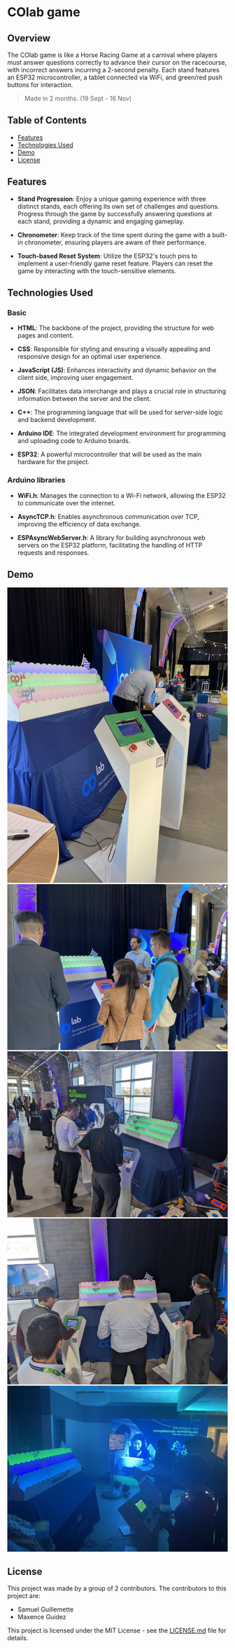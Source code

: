 # COlab game

## Overview
The COlab game is like a Horse Racing Game at a carnival where players must answer questions correctly to advance their cursor on the racecourse, with incorrect answers incurring a 2-second penalty. Each stand features an ESP32 microcontroller, a tablet connected via WiFi, and green/red push buttons for interaction.
> Made in 2 months. (19 Sept - 16 Nov)

## Table of Contents
- [Features](#features)
- [Technologies Used](#technologies-used)
- [Demo](#demo)
- [License](#license)

## Features

- **Stand Progression**: Enjoy a unique gaming experience with three distinct stands, each offering its own set of challenges and questions. Progress through the game by successfully answering questions at each stand, providing a dynamic and engaging gameplay.

- **Chronometer**: Keep track of the time spent during the game with a built-in chronometer, ensuring players are aware of their performance.

- **Touch-based Reset System**: Utilize the ESP32's touch pins to implement a user-friendly game reset feature. Players can reset the game by interacting with the touch-sensitive elements.

## Technologies Used

### Basic

- **HTML**: The backbone of the project, providing the structure for web pages and content.

- **CSS**: Responsible for styling and ensuring a visually appealing and responsive design for an optimal user experience.

- **JavaScript (JS)**: Enhances interactivity and dynamic behavior on the client side, improving user engagement.

- **JSON**: Facilitates data interchange and plays a crucial role in structuring information between the server and the client.

- **C++**: The programming language that will be used for server-side logic and backend development.

- **Arduino IDE**: The integrated development environment for programming and uploading code to Arduino boards.

- **ESP32**: A powerful microcontroller that will be used as the main hardware for the project.

### Arduino libraries

- **WiFi.h**: Manages the connection to a Wi-Fi network, allowing the ESP32 to communicate over the internet.

- **AsyncTCP.h**: Enables asynchronous communication over TCP, improving the efficiency of data exchange.

- **ESPAsyncWebServer.h**: A library for building asynchronous web servers on the ESP32 platform, facilitating the handling of HTTP requests and responses.

## Demo
![Screenshot](docs/images/shot_2023-11-16_1.png)
![Screenshot](docs/images/shot_2023-11-16_2.png)
![Screenshot](docs/images/shot_2023-11-16_3.png)
![Screenshot](docs/images/shot_2023-11-16_4.png)
![Screenshot](docs/images/shot_2023-12-12.png)

## License

This project was made by a group of 2 contributors. The contributors to this project are:

- Samuel Guillemette
- Maxence Guidez

This project is licensed under the MIT License - see the [LICENSE.md](LICENSE.md) file for details.